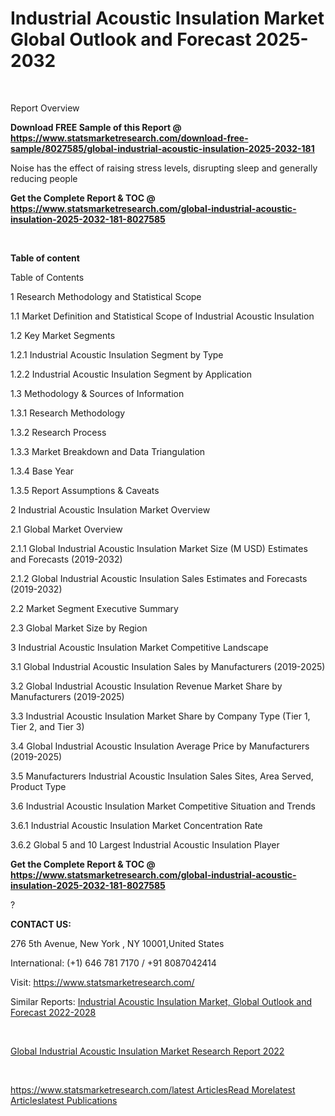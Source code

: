 <h1>Industrial Acoustic Insulation Market Global Outlook and Forecast 2025-2032</h1><br/><p>Report Overview</p>
 
 
 
 <p><strong>Download FREE Sample of this Report @ <a href="https://www.statsmarketresearch.com/download-free-sample/8027585/global-industrial-acoustic-insulation-2025-2032-181">https://www.statsmarketresearch.com/download-free-sample/8027585/global-industrial-acoustic-insulation-2025-2032-181</a></strong></p>
 
 
 
 <p>Noise has the effect of raising stress levels, disrupting sleep and generally reducing people</p>
 
 
 
 <div><b>Get the Complete Report & TOC @ <a href="https://www.statsmarketresearch.com/global-industrial-acoustic-insulation-2025-2032-181-8027585">https://www.statsmarketresearch.com/global-industrial-acoustic-insulation-2025-2032-181-8027585</a></b></div>
 
 
 
 <p><br />
 
 <b>Table of content</b></p>
 
 
 
 <p>Table of Contents<br />
 
 1 Research Methodology and Statistical Scope<br />
 
 1.1 Market Definition and Statistical Scope of Industrial Acoustic Insulation<br />
 
 1.2 Key Market Segments<br />
 
 1.2.1 Industrial Acoustic Insulation Segment by Type<br />
 
 1.2.2 Industrial Acoustic Insulation Segment by Application<br />
 
 1.3 Methodology & Sources of Information<br />
 
 1.3.1 Research Methodology<br />
 
 1.3.2 Research Process<br />
 
 1.3.3 Market Breakdown and Data Triangulation<br />
 
 1.3.4 Base Year<br />
 
 1.3.5 Report Assumptions & Caveats<br />
 
 2 Industrial Acoustic Insulation Market Overview<br />
 
 2.1 Global Market Overview<br />
 
 2.1.1 Global Industrial Acoustic Insulation Market Size (M USD) Estimates and Forecasts (2019-2032)<br />
 
 2.1.2 Global Industrial Acoustic Insulation Sales Estimates and Forecasts (2019-2032)<br />
 
 2.2 Market Segment Executive Summary<br />
 
 2.3 Global Market Size by Region<br />
 
 3 Industrial Acoustic Insulation Market Competitive Landscape<br />
 
 3.1 Global Industrial Acoustic Insulation Sales by Manufacturers (2019-2025)<br />
 
 3.2 Global Industrial Acoustic Insulation Revenue Market Share by Manufacturers (2019-2025)<br />
 
 3.3 Industrial Acoustic Insulation Market Share by Company Type (Tier 1, Tier 2, and Tier 3)<br />
 
 3.4 Global Industrial Acoustic Insulation Average Price by Manufacturers (2019-2025)<br />
 
 3.5 Manufacturers Industrial Acoustic Insulation Sales Sites, Area Served, Product Type<br />
 
 3.6 Industrial Acoustic Insulation Market Competitive Situation and Trends<br />
 
 3.6.1 Industrial Acoustic Insulation Market Concentration Rate<br />
 
 3.6.2 Global 5 and 10 Largest Industrial Acoustic Insulation Player</p>
 
 
 
 <div><b>Get the Complete Report & TOC @ <a href="https://www.statsmarketresearch.com/global-industrial-acoustic-insulation-2025-2032-181-8027585">https://www.statsmarketresearch.com/global-industrial-acoustic-insulation-2025-2032-181-8027585</a></b></div>
 
 
 
 <p>? </p>
 
 
 
 <p><b>CONTACT US:</b><br />
 
 276 5th Avenue, New York , NY 10001,United States<br />
 
 International: (+1) 646 781 7170 / +91 8087042414<br />
 
 Visit: <a href="https://www.statsmarketresearch.com/">https://www.statsmarketresearch.com/</a><br />
 
 Similar Reports: <a href="https://www.statsmarketresearch.com/global-industrial-acoustic-insulation-2025-2032-181-8027585">Industrial Acoustic Insulation Market, Global Outlook and Forecast 2022-2028</a><br />
 
 <br />
 
 <a href="https://www.statsmarketresearch.com/global-industrial-acoustic-insulation-2025-2032-181-8027585">Global Industrial Acoustic Insulation Market Research Report 2022</a><br />
 
 <br />
 
 <a href="https://gyeongbokgung.com">https://www.statsmarketresearch.com/</a><a href="https://hallyeomaritime.com">latest Articles</a><a href="https://jingwansa.com">Read More</a><a href="https://nguoiviet.jp/">latest Articles</a><a href="https://www.intelmarketresearch.com/">latest Publications</a></p>